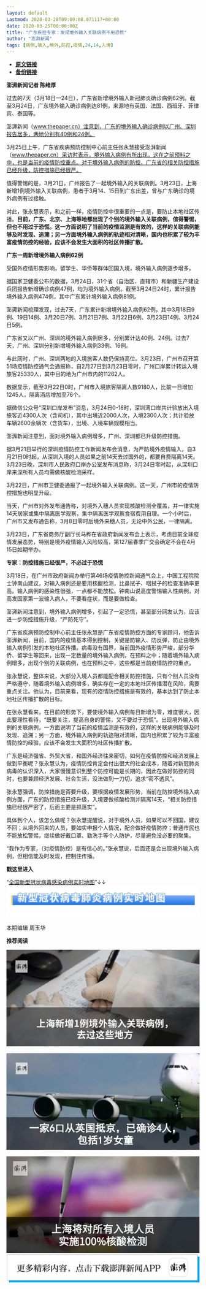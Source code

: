 ```yaml
---
layout: default
Lastmod: 2020-03-28T09:09:08.071117+00:00
date: 2020-03-25T00:00:00Z
title: "广东疾控专家：发现境外输入关联病例不用恐慌"
author: "澎湃新闻"
tags: [病例,输入,境外,防控,疫情,24,14,入境]
---
```


* [**原文链接**](https://mp.weixin.qq.com/s/jDyluyhjYCQVR33nGWe51A)
* [**备份链接**](http://archive.today/BlnP1)


**澎湃新闻记者 陈绪厚**

  

过去的7天（3月18日—24日），广东省新增境外输入新冠肺炎确诊病例62例。截至3月24日，广东境外输入确诊病例达81例，来源地有英国、法国、西班牙、菲律宾、泰国等。

澎湃新闻（www.thepaper.cn）注意到，广东的境外输入确诊病例以广州、深圳报告居多，两地分别有40例和24例。

3月25日上午，广东省疾病预防控制中心前主任张永慧接受澎湃新闻（www.thepaper.cn）采访时表示，境外输入病例有所出现，这在之前预料之中，也是当前的疫情防控重点。对于境外输入病例的防控，广东省的相关防控措施已经升级，防控措施已经很严。

值得警惕的是，3月21日，广州报告了一起境外输入的关联病例。3月23日，上海新增1例境外输入关联病例，患者于3月14、15日到广东出差，曾与广东确诊的境外病例有过接触。

对此，张永慧表示，和之前一样，疫情防控中很重要的一点是，要防止本地社区传播。**目前，广东、北京、上海等地都出现了个别的境外输入关联病例，值得警惕，但也不用过于恐慌。这一方面说明了当前的疫情监测是有效的，这样的关联病例能够及时发现、追溯；另一方面境外输入病例的轨迹相对清晰，国内也积累了较为丰富疫情防控的经验，应该不会发生大面积的社区传播扩散。**

**广东一周新增境外输入病例62例**

  
受国外疫情形势影响，留学生、华侨等群体回国入境，境外输入病例逐步增多。

据国家卫健委公布的数据，3月24日，31个省（自治区、直辖市）和新疆生产建设兵团报告新增确诊病例47例，均为境外输入病例。截至3月24日24时，累计报告境外输入病例474例，其中广东累计境外输入病例81例。

澎湃新闻梳理发现，过去7天，广东累计新增境外输入病例62例，其中3月18日9例、19日14例、3月20日7例、3月21日7例、3月22日6例、3月23日14例、3月24日5例。

广东省又以广州、深圳的境外输入病例居多，分别累计达40例、24例。过去7天，广州、深圳分别新增境外输入病例33例、16例。

与此同时，广州、深圳两地的入境旅客人数仍保持高位。3月23日，广州市召开第51场疫情防控通气会通报称，自2月27日到3月23日零时，广州口岸累计转运入境旅客25330人，其中目的地为广州市内的11262人。

数据显示，截至3月22日0时，广州市入境旅客隔离人数9180人，比前一日增加1245人，隔离酒店增加至76个。

据微信公众号“深圳口岸发布”消息，3月24日0-16时，深圳湾口岸共计验放出入境旅客近4300人次（含司机），其中出境近2000人次，入境2300人次；共计验放车辆2600余辆次（含货车），出境、入境车辆规模相当。

澎湃新闻注意到，面对境外输入病例增多，广州、深圳都已升级防控措施。

据3月21日举行的深圳疫情防控工作新闻发布会消息，为严防境外疫情输入，自3月21日0时起，从深圳入境的人员如果之前14天去过国外的，都要自费隔离14天。3月23日晚，深圳市人民政府口岸办公室发布消息称，3月24日零时起，从深圳口岸来深所有人员均需做核酸检测采样。

3月22日，广州市卫健委通报了一起境外输入关联病例。这一天，广州市的疫情防控措施也明显升级。

当天，广州市对外发布通告称，对境外入穗人员实现核酸检测全覆盖，并一律实施14天居家或集中隔离医学观察，集中隔离医学观察食宿费用自理。一个小时后，广州市又发布通告称，3月8日零时后境外来穗人员，无论中外公民，一律隔离。

3月23日，广东省商务厅副厅长马桦在省政府新闻发布会上表示，考虑目前全球疫情发展态势，特别是境外疫情输入风险较高，第127届春季广交会确定不会在4月15日如期举办。

**专家：防控措施已经很严，不必过于恐慌**

3月18日，在广州市政府新闻办举行第46场疫情防控新闻通气会上，中国工程院院士钟南山建议，对输入病例还是要用核酸检测，比鼻拭子、咽拭子的检查准确率更高。输入病例的感染性很强，一点都不能放松。钟南山说高度警惕输入性病例，对高发国家第一波输入病人，不要看症状，而是要做检查。

澎湃新闻注意到，境外输入病例增多，引起了一定恐慌，甚至部分网友认为，应该进一步防控措施升级，“严防死守”。

广东省疾病预防控制中心前主任张永慧是广东省疫情防控方面的专家顾问，他告诉澎湃新闻，目前，国内的疫情基本得到控制，关键是防输入、防反弹，防止由境外输入病例引发的本地社区传播。病毒没有国界，当前国外疫情形势严峻，部分华侨、留学生等回来，出现一定数量的境外输入病例，在预料之中；随着境外输入病例增多，出现个别的关联病例，也在预料之中，这些都是当前疫情防控的重点。

张永慧说，整体来说，大部分入境人员都能配合相关防控措施，只有个别人员没有严格遵守，随着境外输入病例增多，确实存在一定的本地社区传播潜在风险，需要重点关注。他认为，目前来看，现有的疫情防控措施是有效的，基本达到了防止本地社区传播扩散的目标。

在张永慧看来，在目前的形势下，要使境外输入病例每日新增为零，难度很大，因此要理性看待，“既要关注，提高自身的警惕，又不要过于恐慌”。出现境外输入病例的关联病例，一方面说明了当前的疫情监测是有效的，这样的关联病例能够及时发现、追溯；另一方面，境外输入病例的轨迹相对清晰，国内也积累了较为丰富疫情防控的经验，应该不会发生大面积的社区传播扩散。

广东是经济强省、外贸大省，和国外经济往来密切，如何在疫情防控和经济发展上做到平衡呢？张永慧认为，疫情防控肯定会付出很大的社会成本，随着对新冠肺炎病毒的认识深入，大家慢慢意识到整个防控可能是长期的，因此在做好防控的同时，也要兼顾经济发展、社会生活，没法做到一刀切，追求“密不透风”。

张永慧强调，防控措施是否要升级，要根据疫情发展形势，当前在防控境外输入病例方面，广东的防控措施已经升级，入境要做核酸检测并隔离14天，“相关防控措施已经很严密了，后面主要是抓落实”。

具体到个人，该怎么做呢？张永慧提醒说，对于境外人员，如果可以不回国，建议不回；从境外回来的人员，要如实申报个人情况，配合做好疫情防控；普通市民也不能放松警惕，继续做好戴口罩、勤洗手等个人防护，尽量避免没必要的聚集。

“我作为专家，（对疫情防控）是有信心的。”张永慧说，后面还是会出现境外输入病例，但相信能及时发现，控制住传播。

  

  

**戳这里进入**

“[全国新型冠状病毒感染病例实时地图](http://projects.thepaper.cn/thepaper-cases/839studio/feiyan/)”↓↓[![](/images/post/15a4bc01c19b9e56f61d4f79069e4c63.jpg)](http://projects.thepaper.cn/thepaper-cases/839studio/feiyan/)

本期编辑 周玉华

  

**推荐阅读**

[![](/images/post/da10889fbd1f004c9ead76c626b7270b.jpg)](http://mp.weixin.qq.com/s?__biz=MjM5MzI5NTU3MQ==&mid=2651610840&idx=1&sn=24085cf712dbef1f5558836ac4858cbe&chksm=bd61c3648a164a72cbe005548a1f22a81854598af81dfab5add49910015908849acaea4a8bc0&scene=21#wechat_redirect)

**[![](/images/post/d28db25a18449a0b62635304c4e76da2.jpg)](http://mp.weixin.qq.com/s?__biz=MjM5MzI5NTU3MQ==&mid=2651609966&idx=1&sn=fa577039e2c7dd5eeedf30cb86b7beea&chksm=bd61c6d28a164fc40fb023bc905b9f23c0ef2b9934c8aa15f2cc4695651349cf940942815695&scene=21#wechat_redirect)**

[![](/images/post/a7419398795ea1e47f57768feb79bdb2.jpg)](http://mp.weixin.qq.com/s?__biz=MjM5MzI5NTU3MQ==&mid=2651609872&idx=1&sn=ff0ff7c6c2e9051e395e9152000a3dc4&chksm=bd61c6ac8a164fbaf435b98c4aa72e9490d08d33b1379a66177a75521b9f06ce94b84448b24d&scene=21#wechat_redirect)[![](/images/post/faa036129172f4ba4cb775ad946d1eff.jpg)](https://a.app.qq.com/o/simple.jsp?pkgname=com.wondertek.paper)

